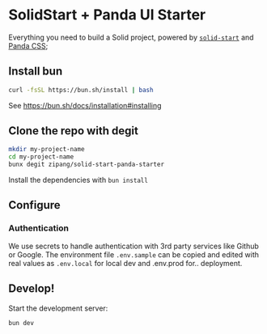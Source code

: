 # SolidStart + Panda UI Starter

Everything you need to build a Solid project, powered by [`solid-start`](https://start.solidjs.com) and [Panda CSS](https://panda-css.com/);

## Install bun

```bash
curl -fsSL https://bun.sh/install | bash
```

See https://bun.sh/docs/installation#installing

## Clone the repo with degit

```bash
mkdir my-project-name
cd my-project-name
bunx degit zipang/solid-start-panda-starter
```

Install the dependencies with `bun install`

## Configure

### Authentication

We use secrets to handle authentication with 3rd party services like Github or Google.
The environment file `.env.sample` can be copied and edited with real values as `.env.local` for local dev and .env.prod for.. deployment.

## Develop!

Start the development server:

```bash
bun dev
```
